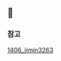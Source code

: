 ## 🥰

### 참고
[1406_jimin3263](https://github.com/jimin3263/Algorithm_study/blob/main/String/1406.md)
